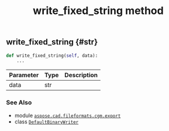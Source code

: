 ﻿---
title: write_fixed_string method
second_title: Aspose.CAD for Python via .NET API References
description: 
type: docs
weight: 140
url: /python-net/aspose.cad.fileformats.cgm.export/defaultbinarywriter/write_fixed_string/
is_root: false
---

## write_fixed_string {#str}





```python
def write_fixed_string(self, data):
    ...
```


| Parameter | Type | Description |
| :- | :- | :- |
| data | str |  |



### See Also
* module [`aspose.cad.fileformats.cgm.export`](../../)
* class [`DefaultBinaryWriter`](/cad/python-net/aspose.cad.fileformats.cgm.export/defaultbinarywriter)

